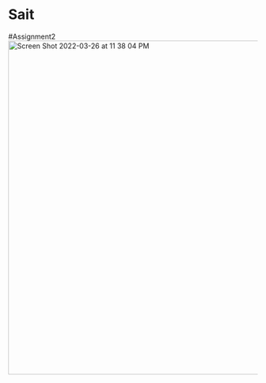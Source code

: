 # Sait

#Assignment2
<img width="675" alt="Screen Shot 2022-03-26 at 11 38 04 PM" src="https://user-images.githubusercontent.com/82011274/160268560-83d78f7b-d491-45a3-9230-cd85e89a1339.png">
